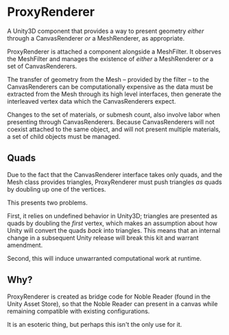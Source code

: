 # ProxyRenderer
A Unity3D component that provides a way to present geometry *either* through a CanvasRenderer *or* a MeshRenderer, as appropriate.

ProxyRenderer is attached a component alongside a MeshFilter. It observes the MeshFilter and manages the existence of *either* a MeshRenderer *or* a set of CanvasRenderers.

The transfer of geometry from the Mesh – provided by the filter – to the CanvasRenderers can be computationally expensive as the data must be extracted from the Mesh through its high level interfaces, then generate the interleaved vertex data which the CanvasRenderers expect.

Changes to the set of materials, or submesh count, also involve labor when presenting through CanvasRenderers. Because CanvasRenderers will not coexist attached to the same object, and will not present multiple materials, a set of child objects must be managed.

## Quads

Due to the fact that the CanvasRenderer interface takes only quads, and the Mesh class provides triangles, ProxyRenderer must push triangles *as* quads by doubling up one of the vertices.

This presents two problems.

First, it relies on undefined behavior in Unity3D; triangles are presented as quads by doubling the *first* vertex, which makes an assumption about how Unity will convert the quads *back* into triangles. This means that an internal change in a subsequent Unity release will break this kit and warrant amendment.

Second, this will induce unwarranted computational work at runtime.

## Why?

ProxyRenderer is created as bridge code for Noble Reader (found in the Unity Asset Store), so that the Noble Reader can present in a canvas while remaining compatible with existing configurations.

It is an esoteric thing, but perhaps this isn't the only use for it.
